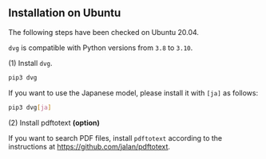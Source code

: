 ## Installation on Ubuntu

The following steps have been checked on Ubuntu 20.04.

`dvg` is compatible with Python versions from `3.8` to `3.10`.

(1) Install `dvg`.

```sh
pip3 dvg
```

If you want to use the Japanese model, please install it with `[ja]` as follows:

```sh
pip3 dvg[ja]
```

(2) Install pdftotext **(option)**

If you want to search PDF files, install `pdftotext` according to the instructions at https://github.com/jalan/pdftotext.

